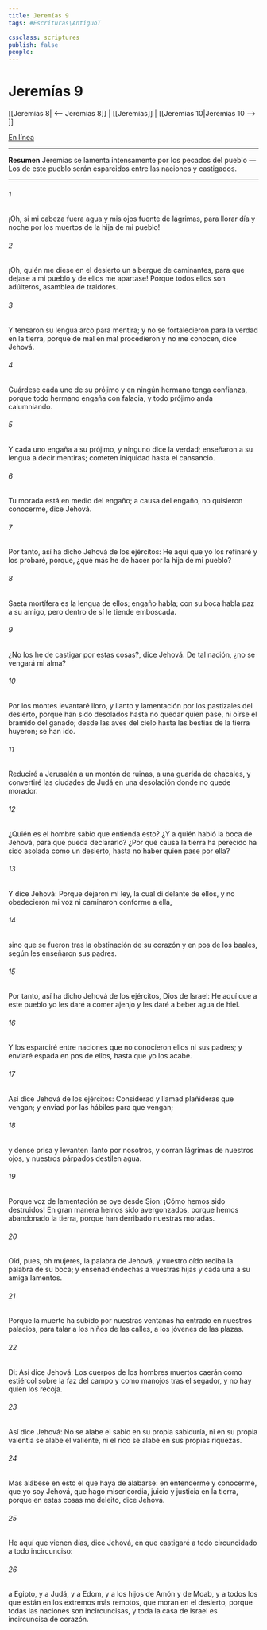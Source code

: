 ```yaml
---
title: Jeremías 9
tags: #Escrituras\AntiguoT

cssclass: scriptures
publish: false
people:
---
```


# Jeremías 9
[[Jeremías 8| <-- Jeremías 8]] | [[Jeremías]] | [[Jeremías 10|Jeremías 10 --> ]]

[En línea](https://churchofjesuschrist.org/study/scriptures/ot/jer/9?lang=spa)

---
__Resumen__
Jeremías se lamenta intensamente por los pecados del pueblo — Los de este pueblo serán esparcidos entre las naciones y castigados.

---
###### 1 
¡Oh, si mi cabeza fuera agua y mis ojos fuente de lágrimas, para llorar día y noche por los muertos de la hija de mi pueblo!

###### 2 
¡Oh, quién me diese en el desierto un albergue de caminantes, para que dejase a mi pueblo y de ellos me apartase! Porque todos ellos son adúlteros, asamblea de traidores.

###### 3 
Y tensaron su lengua  arco para  mentira; y no se fortalecieron para la verdad en la tierra, porque de mal en mal procedieron y no me conocen, dice Jehová.

###### 4 
Guárdese cada uno de su prójimo y en ningún hermano tenga confianza, porque todo hermano engaña con falacia, y todo prójimo anda calumniando.

###### 5 
Y cada uno engaña a su prójimo, y ninguno dice la verdad; enseñaron a su lengua a decir mentiras; cometen iniquidad hasta el cansancio.

###### 6 
Tu morada está en medio del engaño; a causa del engaño, no quisieron conocerme, dice Jehová.

###### 7 
Por tanto, así ha dicho Jehová de los ejércitos: He aquí que yo los refinaré y los probaré, porque, ¿qué más he de hacer por la hija de mi pueblo?

###### 8 
Saeta mortífera es la lengua de ellos; engaño habla; con su boca habla paz a su amigo, pero dentro de sí le tiende emboscada.

###### 9 
¿No los he de castigar por estas cosas?, dice Jehová. De tal nación, ¿no se vengará mi alma?

###### 10 
Por los montes levantaré lloro, y llanto y lamentación por los pastizales del desierto, porque han sido desolados hasta no quedar quien pase, ni oírse el bramido del ganado; desde las aves del cielo hasta las bestias de la tierra huyeron; se han ido.

###### 11 
Reduciré a Jerusalén a un montón de ruinas, a una guarida de chacales, y convertiré las ciudades de Judá en una desolación donde no quede morador.

###### 12 
¿Quién es el hombre sabio que entienda esto? ¿Y a quién habló la boca de Jehová, para que pueda declararlo? ¿Por qué causa la tierra ha perecido  ha sido asolada como un desierto, hasta no haber quien pase por ella?

###### 13 
Y dice Jehová: Porque dejaron mi ley, la cual di delante de ellos, y no obedecieron mi voz ni caminaron conforme a ella,

###### 14 
sino que se fueron tras la obstinación de su corazón y en pos de los baales, según les enseñaron sus padres.

###### 15 
Por tanto, así ha dicho Jehová de los ejércitos, Dios de Israel: He aquí que a este pueblo yo les daré a comer ajenjo y les daré a beber agua de hiel.

###### 16 
Y los esparciré entre naciones que no conocieron ellos ni sus padres; y enviaré espada en pos de ellos, hasta que yo los acabe.

###### 17 
Así dice Jehová de los ejércitos: Considerad y llamad plañideras que vengan; y enviad por las hábiles para que vengan;

###### 18 
y dense prisa y levanten llanto por nosotros, y corran lágrimas de nuestros ojos, y nuestros párpados destilen agua.

###### 19 
Porque voz de lamentación se oye desde Sion: ¡Cómo hemos sido destruidos! En gran manera hemos sido avergonzados, porque hemos abandonado la tierra, porque han derribado nuestras moradas.

###### 20 
Oíd, pues, oh mujeres, la palabra de Jehová, y vuestro oído reciba la palabra de su boca; y enseñad endechas a vuestras hijas y cada una a su amiga lamentos.

###### 21 
Porque la muerte ha subido por nuestras ventanas  ha entrado en nuestros palacios, para talar a los niños de las calles, a los jóvenes de las plazas.

###### 22 
Di: Así dice Jehová: Los cuerpos de los hombres muertos caerán como estiércol sobre la faz del campo y como manojos tras el segador, y no hay quien los recoja.

###### 23 
Así dice Jehová: No se alabe el sabio en su propia sabiduría, ni en su propia valentía se alabe el valiente, ni el rico se alabe en sus propias riquezas.

###### 24 
Mas alábese en esto el que haya de alabarse: en entenderme y conocerme, que yo soy Jehová, que hago misericordia, juicio y justicia en la tierra, porque en estas cosas me deleito, dice Jehová.

###### 25 
He aquí que vienen días, dice Jehová, en que castigaré a todo circuncidado  a todo incircunciso:

###### 26 
a Egipto, y a Judá, y a Edom, y a los hijos de Amón y de Moab, y a todos los que están en los extremos más remotos, que moran en el desierto, porque todas las naciones son incircuncisas, y toda la casa de Israel es incircuncisa de corazón.

